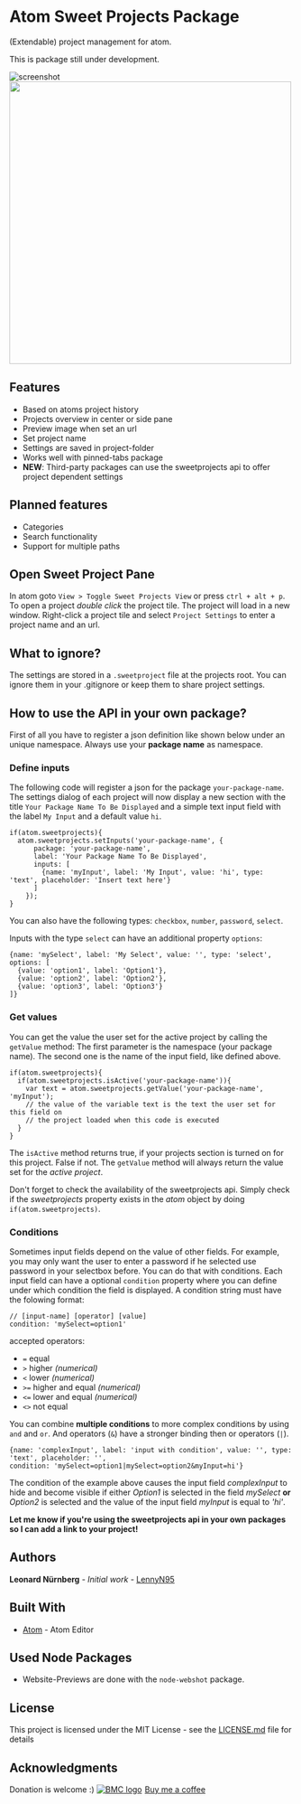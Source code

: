 # Atom Sweet Projects Package

(Extendable) project management for atom.

This is package still under development.

![screenshot](https://www.moontec.de/atomimages/sweetprojects_img01.png)
 <img src="https://www.moontec.de/atomimages/sweetprojects_img02.png" width="500"/>

## Features

* Based on atoms project history
* Projects overview in center or side pane
* Preview image when set an url
* Set project name
* Settings are saved in project-folder
* Works well with pinned-tabs package
* **NEW**: Third-party packages can use the sweetprojects api to offer project dependent settings

## Planned features

* Categories
* Search functionality
* Support for multiple paths

## Open Sweet Project Pane

In atom goto `View > Toggle Sweet Projects View` or press `ctrl + alt + p`.
To open a project *double click* the project tile. The project will load in a new window.
Right-click a project tile and select `Project Settings` to enter a project name and an url.

## What to ignore?

The settings are stored in a `.sweetproject` file at the projects root.
You can ignore them in your .gitignore or keep them to share project settings.

## How to use the API in your own package?

First of all you have to register a json definition like shown below under an unique namespace.
Always use your **package name** as namespace.

### Define inputs

The following code will register a json for the package `your-package-name`.
The settings dialog of each project will now display a new section with the title `Your Package Name To Be Displayed` and a simple text input field with the label `My Input` and a default value `hi`.

```
if(atom.sweetprojects){
  atom.sweetprojects.setInputs('your-package-name', {
      package: 'your-package-name',
      label: 'Your Package Name To Be Displayed',
      inputs: [
        {name: 'myInput', label: 'My Input', value: 'hi', type: 'text', placeholder: 'Insert text here'}
      ]
    });
}
```

You can also have the following types: `checkbox`, `number`, `password`, `select`.

Inputs with the type `select` can have an additional property `options`:
```
{name: 'mySelect', label: 'My Select', value: '', type: 'select', options: [
  {value: 'option1', label: 'Option1'},
  {value: 'option2', label: 'Option2'},
  {value: 'option3', label: 'Option3'}
]}
```

### Get values

You can get the value the user set for the active project by calling the `getValue` method:
The first parameter is the namespace (your package name). The second one is the name of the input field, like defined above.
```
if(atom.sweetprojects){
  if(atom.sweetprojects.isActive('your-package-name')){
    var text = atom.sweetprojects.getValue('your-package-name', 'myInput');
    // the value of the variable text is the text the user set for this field on
    // the project loaded when this code is executed
  }
}
```
The `isActive` method returns true, if your projects section is turned on for this project. False if not. The `getValue` method will always return the value set for the *active project*.

Don't forget to check the availability of the sweetprojects api. Simply check if the *sweetprojects* property exists in the *atom* object by doing `if(atom.sweetprojects)`.

### Conditions

Sometimes input fields depend on the value of other fields. For example, you may only want the user to enter a password if he selected use password in your selectbox before. You can do that with conditions. Each input field can have a optional `condition` property where you can define under which condition the field is displayed. A condition string must have the folowing format:

```
// [input-name] [operator] [value]
condition: 'mySelect=option1'
```
accepted operators:
* `=` equal
* `>` higher *(numerical)*
* `<` lower *(numerical)*
* `>=` higher and equal  *(numerical)*
* `<=` lower and equal  *(numerical)*
* `<>` not equal

You can combine **multiple conditions** to more complex conditions by using `and` and `or`.
And operators (`&`) have a stronger binding then or operators (`|`).  

```
{name: 'complexInput', label: 'input with condition', value: '', type: 'text', placeholder: '',
condition: 'mySelect=option1|mySelect=option2&myInput=hi'}
```

The condition of the example above causes the input field *complexInput* to hide and become visible if either *Option1* is selected in the field *mySelect* **or** *Option2* is selected and the value of the input field *myInput* is equal to *'hi'*.

**Let me know if you're using the sweetprojects api in your own packages so I can add a link to your project!**

## Authors

**Leonard Nürnberg** - *Initial work* - [LennyN95](https://github.com/LennyN95)

## Built With

* [Atom](https://atom.io/) - Atom Editor

## Used Node Packages

* Website-Previews are done with the `node-webshot` package.

## License

This project is licensed under the MIT License - see the [LICENSE.md](LICENSE.md) file for details

## Acknowledgments

Donation is welcome :)
<a class="bmc-button" href="https://www.buymeacoffee.com/5R7pfc9"><img src="https://www.buymeacoffee.com/assets/img/BMC-btn-logo.svg" alt="BMC logo"><span style="margin-left:5px">Buy me a coffee</span></a>
